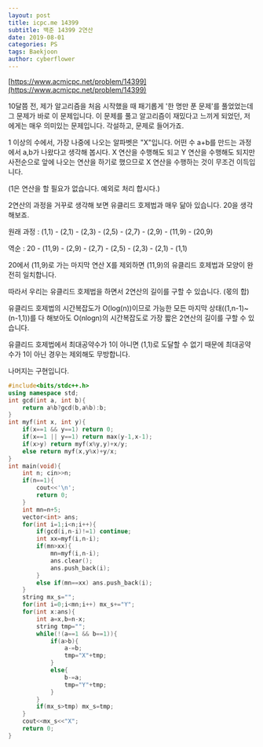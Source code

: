 ```yaml
---
layout: post
title: icpc.me 14399
subtitle: 백준 14399 2연산
date: 2019-08-01
categories: PS
tags: Baekjoon
author: cyberflower
---
```


[https://www.acmicpc.net/problem/14399](https://www.acmicpc.net/problem/14399)

10달쯤 전, 제가 알고리즘을 처음 시작했을 때 패기롭게 '한 명만 푼 문제'를 풀었었는데 그 문제가 바로 이 문제입니다. 이 문제를 풀고 알고리즘이 재밌다고 느끼게 되었던, 저에게는 매우 의미있는 문제입니다. 각설하고, 문제로 들어가죠.

1 이상의 수에서, 가장 나중에 나오는 알파벳은 "X"입니다. 어떤 수 a+b를 만드는 과정에서 a,b가 나왔다고 생각해 봅시다. X 연산을 수행해도 되고 Y 연산을 수행해도 되지만 사전순으로 앞에 나오는 연산을 하기로 했으므로 X 연산을 수행하는 것이 무조건 이득입니다.

(1은 연산을 할 필요가 없습니다. 예외로 처리 합시다.)

2연산의 과정을 거꾸로 생각해 보면 유클리드 호제법과 매우 닮아 있습니다. 20을 생각해보죠.

원래 과정 : (1,1) - (2,1) - (2,3) - (2,5) - (2,7) - (2,9) - (11,9) - (20,9)

역순 : 20 - (11,9) - (2,9) - (2,7) - (2,5) - (2,3) - (2,1) - (1,1)

20에서 (11,9)로 가는 마지막 연산 X를 제외하면 (11,9)의 유클리드 호제법과 모양이 완전히 일치합니다.

따라서 우리는 유클리드 호제법을 하면서 2연산의 길이를 구할 수 있습니다. (몫의 합)

유클리드 호제법의 시간복잡도가 O(log(n))이므로 가능한 모든 마지막 상태((1,n-1)~(n-1,1))를 다 해보아도 O(nlogn)의 시간복잡도로 가장 짧은 2연산의 길이를 구할 수 있습니다.

유클리드 호제법에서 최대공약수가 1이 아니면 (1,1)로 도달할 수 없기 때문에 최대공약수가 1이 아닌 경우는 제외해도 무방합니다.

나머지는 구현입니다.

```cpp
#include<bits/stdc++.h>
using namespace std;
int gcd(int a, int b){
	return a%b?gcd(b,a%b):b;
}
int myf(int x, int y){
	if(x==1 && y==1) return 0;
	if(x==1 || y==1) return max(y-1,x-1);
	if(x>y) return myf(x%y,y)+x/y;
	else return myf(x,y%x)+y/x;
}
int main(void){
	int n; cin>>n;
	if(n==1){
		cout<<'\n';
		return 0;
	}
	int mn=n+5;
	vector<int> ans;
	for(int i=1;i<n;i++){
		if(gcd(i,n-i)!=1) continue;
		int xx=myf(i,n-i);
		if(mn>xx){
			mn=myf(i,n-i);
			ans.clear();
			ans.push_back(i);
		}
		else if(mn==xx) ans.push_back(i);
	}
	string mx_s="";
	for(int i=0;i<mn;i++) mx_s+="Y";
	for(int x:ans){
		int a=x,b=n-x;
		string tmp="";
		while(!(a==1 && b==1)){
			if(a>b){
				a-=b;
				tmp="X"+tmp;
			}
			else{
				b-=a;
				tmp="Y"+tmp;
			}
		}
		if(mx_s>tmp) mx_s=tmp;
	}
	cout<<mx_s<<"X";
	return 0;
}
```
